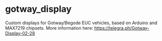 # gotway_display
Custom displays for Gotway/Begode EUC vehicles, based on Arduino and MAX7219 chipsets.
More information here: https://telegra.ph/Gotway-Display-02-28
